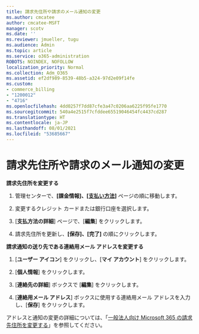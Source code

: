 ```yaml
---
title: 請求先住所や請求のメール通知の変更
ms.author: cmcatee
author: cmcatee-MSFT
manager: scotv
ms.date: ''
ms.reviewer: jmueller, tugu
ms.audience: Admin
ms.topic: article
ms.service: o365-administration
ROBOTS: NOINDEX, NOFOLLOW
localization_priority: Normal
ms.collection: Adm_O365
ms.assetid: ef2df989-8539-48b5-a324-97d2e09f14fe
ms.custom:
- commerce_billing
- "1200012"
- "4716"
ms.openlocfilehash: 4dd0257f7dd87cfe3a47c0206aa6225f95fe1770
ms.sourcegitcommit: 540a4e2515f7cfddee65519046454fc4437cd287
ms.translationtype: HT
ms.contentlocale: ja-JP
ms.lasthandoff: 08/01/2021
ms.locfileid: "53685667"
---
```

# <a name="change-billing-address-or-billing-email-notifications"></a>請求先住所や請求のメール通知の変更

**請求先住所を変更する**

1. 管理センターで、**[課金情報]、[[支払い方法]](https://go.microsoft.com/fwlink/p/?linkid=2018806)** ページの順に移動します。

2. 変更するクレジット カードまたは銀行口座を選択します。

3. [**支払方法の詳細**] ページで、[**編集**] をクリックします。

4. 請求先住所を更新し、**[保存]、[完了]** の順にクリックします。

**請求通知の送り先である連絡用メール アドレスを変更する** 

1. [**ユーザー アイコン**] をクリックし、[**マイ アカウント**] をクリックします。

2. [**個人情報**] をクリックします。

3. [**連絡先の詳細**] ボックスで [**編集**] をクリックします。

4. [**連絡用メール アドレス**] ボックスに使用する連絡用メール アドレスを入力し、[**保存**] をクリックします。

アドレスと通知の変更の詳細については、「[一般法人向け Microsoft 365 の請求先住所を変更する](/microsoft-365/commerce/billing-and-payments/change-your-billing-addresses)」を参照してください。
